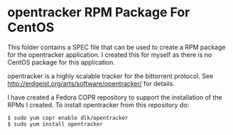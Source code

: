 #  opentracker RPM Package For CentOS

This folder contains a SPEC file that can be used to create a RPM package
for the opentracker application.  I created this for myself as there is
no CentOS package for this application.

opentracker is a highly scalable tracker for the bittorrent protocol.
See http://erdgeist.org/arts/software/opentracker/ for details. 

I have created a Fedora COPR repository to support the installation of
the RPMs I created.  To install opentracker from this repository do:
```
$ sudo yum copr enable dlk/opentracker
$ sudo yum install opentracker
```
